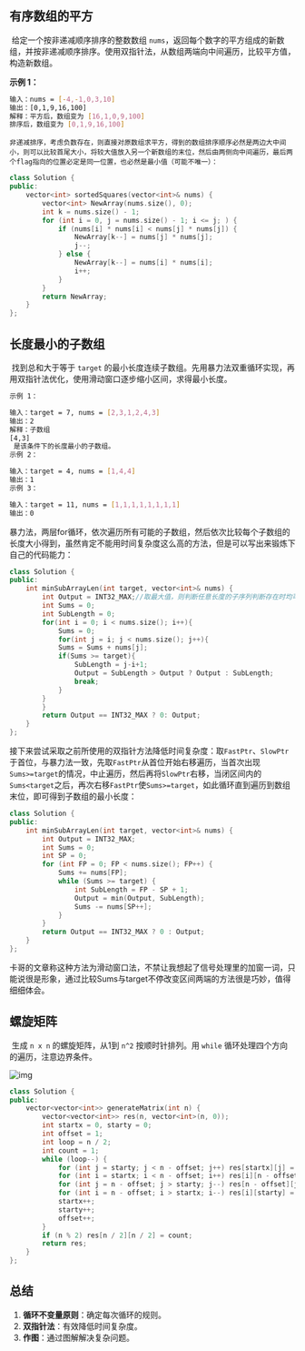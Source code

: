 ## 有序数组的平方

​	给定一个按非递减顺序排序的整数数组 `nums`，返回每个数字的平方组成的新数组，并按非递减顺序排序。使用双指针法，从数组两端向中间遍历，比较平方值，构造新数组。

**示例 1：**

```bash
输入：nums = [-4,-1,0,3,10]
输出：[0,1,9,16,100]
解释：平方后，数组变为 [16,1,0,9,100]
排序后，数组变为 [0,1,9,16,100]
```

 	非递减排序，考虑负数存在，则直接对原数组求平方，得到的数组排序顺序必然是两边大中间小，则可以比较首尾大小，将较大值放入另一个新数组的末位，然后由两侧向中间遍历，最后两个flag指向的位置必定是同一位置，也必然是最小值（可能不唯一）：

```cpp
class Solution {
public:
    vector<int> sortedSquares(vector<int>& nums) {
        vector<int> NewArray(nums.size(), 0);
        int k = nums.size() - 1;
        for (int i = 0, j = nums.size() - 1; i <= j; ) {
            if (nums[i] * nums[i] < nums[j] * nums[j]) {
                NewArray[k--] = nums[j] * nums[j];
                j--;
            } else {
                NewArray[k--] = nums[i] * nums[i];
                i++;
            }
        }
        return NewArray;
    }
};
```

## 长度最小的子数组

​	找到总和大于等于 `target` 的最小长度连续子数组。先用暴力法双重循环实现，再用双指针法优化，使用滑动窗口逐步缩小区间，求得最小长度。

```bash
示例 1：

输入：target = 7, nums = [2,3,1,2,4,3]
输出：2
解释：子数组 
[4,3]
 是该条件下的长度最小的子数组。
示例 2：

输入：target = 4, nums = [1,4,4]
输出：1
示例 3：

输入：target = 11, nums = [1,1,1,1,1,1,1,1]
输出：0
```

​	暴力法，两层for循环，依次遍历所有可能的子数组，然后依次比较每个子数组的长度大小得到，虽然肯定不能用时间复杂度这么高的方法，但是可以写出来锻炼下自己的代码能力：

```cpp
class Solution {
public:
    int minSubArrayLen(int target, vector<int>& nums) {
        int Output = INT32_MAX;//取最大值，则判断任意长度的子序列判断存在时均可使用此参考值
        int Sums = 0;
        int SubLength = 0;
        for(int i = 0; i < nums.size(); i++){
            Sums = 0;
            for(int j = i; j < nums.size(); j++){
            Sums = Sums + nums[j];
            if(Sums >= target){
                SubLength = j-i+1;
                Output = SubLength > Output ? Output : SubLength;
                break;            
            }
        }
        }
        return Output == INT32_MAX ? 0: Output;
    }
};
```

​	接下来尝试采取之前所使用的双指针方法降低时间复杂度：取`FastPtr`、`SlowPtr`于首位，与暴力法一致，先取`FastPtr`从首位开始右移遍历，当首次出现`Sums>=target`的情况，中止遍历，然后再将`SlowPtr`右移，当闭区间内的`Sums<target`之后，再次右移`FastPtr`使`Sums>=target`，如此循环直到遍历到数组末位，即可得到子数组的最小长度：
```cpp
class Solution {
public:
    int minSubArrayLen(int target, vector<int>& nums) {
        int Output = INT32_MAX;
        int Sums = 0;
        int SP = 0;
        for (int FP = 0; FP < nums.size(); FP++) {
            Sums += nums[FP];
            while (Sums >= target) {
                int SubLength = FP - SP + 1;
                Output = min(Output, SubLength);
                Sums -= nums[SP++];
            }
        }
        return Output == INT32_MAX ? 0 : Output;
    }
};
```

​	卡哥的文章称这种方法为滑动窗口法，不禁让我想起了信号处理里的加窗一词，只能说很是形象，通过比较Sums与target不停改变区间两端的方法很是巧妙，值得细细体会。

## 螺旋矩阵

​	生成 `n x n` 的螺旋矩阵，从1到 `n^2` 按顺时针排列。用 `while` 循环处理四个方向的遍历，注意边界条件。

![img](https://gitee.com/salinoia/image/raw/master/993de2611682e1cf339f9fce5dca750d.jpeg)

```cpp
class Solution {
public:
    vector<vector<int>> generateMatrix(int n) {
        vector<vector<int>> res(n, vector<int>(n, 0));
        int startx = 0, starty = 0;
        int offset = 1;
        int loop = n / 2;
        int count = 1;
        while (loop--) {
            for (int j = starty; j < n - offset; j++) res[startx][j] = count++;
            for (int i = startx; i < n - offset; i++) res[i][n - offset] = count++;
            for (int j = n - offset; j > starty; j--) res[n - offset][j] = count++;
            for (int i = n - offset; i > startx; i--) res[i][starty] = count++;
            startx++;
            starty++;
            offset++;
        }
        if (n % 2) res[n / 2][n / 2] = count;
        return res;
    }
};
```

## 总结

1. **循环不变量原则**：确定每次循环的规则。
2. **双指针法**：有效降低时间复杂度。
3. **作图**：通过图解解决复杂问题。

